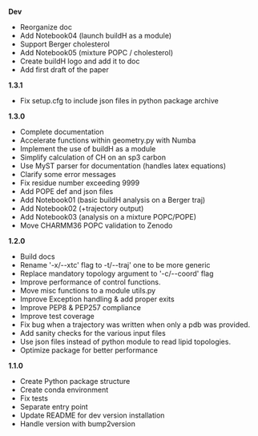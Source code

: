 **Dev**

- Reorganize doc
- Add Notebook04 (launch buildH as a module)
- Support Berger cholesterol
- Add Notebook05 (mixture POPC / cholesterol)
- Create buildH logo and add it to doc
- Add first draft of the paper

**1.3.1**

- Fix setup.cfg to include json files in python package archive

**1.3.0**

- Complete documentation
- Accelerate functions within geometry.py with Numba
- Implement the use of buildH as a module
- Simplify calculation of CH on an sp3 carbon
- Use MyST parser for documentation (handles latex equations)
- Clarify some error messages
- Fix residue number exceeding 9999
- Add POPE def and json files
- Add Notebook01 (basic buildH analysis on a Berger traj)
- Add Notebook02 (+trajectory output)
- Add Notebook03 (analysis on a mixture POPC/POPE)
- Move CHARMM36 POPC validation to Zenodo

**1.2.0**

- Build docs
- Rename '-x/--xtc' flag to -t/--traj' one to be more generic
- Replace mandatory topology argument to '-c/--coord' flag
- Improve performance of control functions.
- Move misc functions to a module utils.py
- Improve Exception handling & add proper exits
- Improve PEP8 & PEP257 compliance
- Improve test coverage
- Fix bug when a trajectory was written when only a pdb was provided.
- Add sanity checks for the various input files
- Use json files instead of python module to read lipid topologies.
- Optimize package for better performance

**1.1.0**

- Create Python package structure
- Create conda environment
- Fix tests
- Separate entry point
- Update README for dev version installation
- Handle version with bump2version
